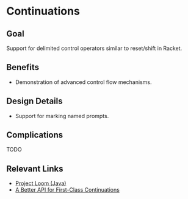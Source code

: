 # Continuations

## Goal
Support for delimited control operators similar to reset/shift in Racket.

## Benefits
- Demonstration of advanced control flow mechanisms.

## Design Details
- Support for marking named prompts.

## Complications
TODO

## Relevant Links
- [Project Loom (Java)](https://wiki.openjdk.java.net/display/loom)
- [A Better API for First-Class Continuations](http://3e8.org/pub/pdf-t1/feeley.pdf)